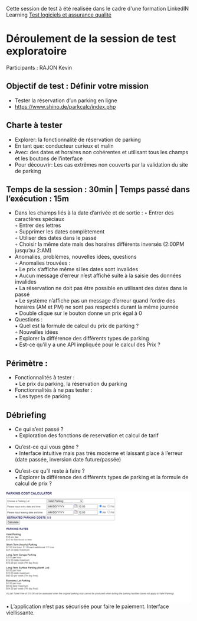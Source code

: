 Cette session de test à été realisée dans le cadre d'une formation LinkedIN Learning [Test logiciels et assurance qualité](https://www.linkedin.com/learning-login/share?account=104347298&forceAccount=false&redirect=https%3A%2F%2Fwww.linkedin.com%2Flearning%2Fles-fondements-de-la-programmation-tests-logiciels-et-assurance-qualite-qa%3Ftrk%3Dshare_ent_url%26shareId%3D0hY3R4bqTLKowTfmxzTIIw%253D%253D)

# Déroulement de la session de test exploratoire 
Participants : RAJON Kevin


## Objectif de test : Définir votre mission
 - Tester la réservation d’un parking en ligne
 - https://www.shino.de/parkcalc/index.php

## Charte à tester
 - Explorer: la fonctionnalité de réservation de parking <br/>
 - En tant que: conducteur curieux et malin<br/>
 - Avec: des dates et horaires non cohérentes et utilisant tous les champs et les boutons de l’interface
 - Pour découvrir: Les cas extrêmes non couverts par la validation du site de parking

## Temps de la session : 30min | **Temps passé dans l’exécution : 15m**

 - Dans les champs liés à la date d’arrivée et de sortie :
        ◦ Entrer des caractères spéciaux<br/>
        ◦ Entrer des lettres<br/>
        ◦ Supprimer les dates complètement<br/>
        ◦ Utiliser des dates dans le passé<br/>
        ◦ Choisir la même date mais des horaires différents inversés (2:00PM jusqu’au 2:AM)<br/>
 - Anomalies, problèmes, nouvelles idées, questions<br/> 
        ◦ Anomalies trouvées :<br/>
            ▪ Le prix s’affiche même si les dates sont invalides<br/>
            ▪ Aucun message d’erreur n’est affiché suite à la saisie des données invalides<br/>
            ▪ La réservation ne doit pas être possible en utilisant des dates dans le passé<br/>
            ▪ Le système n’affiche pas un message d’erreur quand l’ordre des horaires (AM et PM) ne sont pas respectés durant la même journée<br/>
            ▪ Double clique sur le bouton donne un prix égal à 0<br/>
 - Questions :<br/>
            ▪ Quel est la formule de calcul du prix de parking ?<br/>
        ◦ Nouvelles idées<br/>
            ▪ Explorer la différence des différents types de parking<br/>
            ▪ Est-ce qu’il y a une API impliquée pour le calcul des Prix ?<br/>

## Périmètre :
 - Fonctionnalités à tester :<br/>
   ▪ Le prix du parking, la réservation du parking<br/>
 - Fonctionnalités à ne pas tester :<br/>
   ▪ Les types de parking<br/>



## Débriefing

 - Ce qui s’est passé ?<br/>
   ▪ Exploration des fonctions de reservation et calcul de tarif <br/>

 - Qu’est-ce qui vous gêne ?<br/>
   ▪ Interface intuitive mais pas très moderne et laissant place à l’erreur (date passée, inversion date future/passée)<br/>

 - Qu’est-ce qu’il reste à faire ?<br/>
   ▪ Explorer la différence des différents types de parking et la formule de calcul de prix ?<br/>

![](shino.png)
   ▪ L’application n’est pas sécurisée pour faire le paiement.
Interface viellissante.




